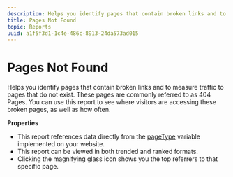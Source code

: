 ```yaml
---
description: Helps you identify pages that contain broken links and to measure traffic to pages that do not exist. These pages are commonly referred to as 404 Pages. You can use this report to see where visitors are accessing these broken pages, as well as how often.
title: Pages Not Found
topic: Reports
uuid: a1f5f3d1-1c4e-486c-8913-24da573ad015
---
```


# Pages Not Found

Helps you identify pages that contain broken links and to measure traffic to pages that do not exist. These pages are commonly referred to as 404 Pages. You can use this report to see where visitors are accessing these broken pages, as well as how often.

 **Properties**

* This report references data directly from the [pageType](https://docs.adobe.com/content/help/en/analytics/implementation/vars/page-vars/pagetype.html) variable implemented on your website.
* This report can be viewed in both trended and ranked formats.
* Clicking the magnifying glass icon shows you the top referrers to that specific page.

